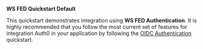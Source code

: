 **WS FED Quickstart Default**

This quickstart demonstrates integration using **WS FED Authentication**. It is highly recommended that you follow the most current set of features for integration Auth0 in your application by following the [OIDC Authentication]() quickstart.
